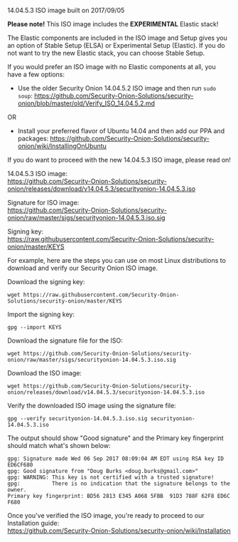 14.04.5.3 ISO image built on 2017/09/05

**Please note!** This ISO image includes the **EXPERIMENTAL** Elastic stack!

The Elastic components are included in the ISO image and Setup gives you an option of Stable Setup (ELSA) or Experimental Setup (Elastic).  If you do not want to try the new Elastic stack, you can choose Stable Setup.  

If you would prefer an ISO image with no Elastic components at all, you have a few options:

- Use the older Security Onion 14.04.5.2 ISO image and then run `sudo soup`:
https://github.com/Security-Onion-Solutions/security-onion/blob/master/old/Verify_ISO_14.04.5.2.md

OR 

- Install your preferred flavor of Ubuntu 14.04 and then add our PPA and packages:
https://github.com/Security-Onion-Solutions/security-onion/wiki/InstallingOnUbuntu

If you do want to proceed with the new 14.04.5.3 ISO image, please read on!

14.04.5.3 ISO image:  
https://github.com/Security-Onion-Solutions/security-onion/releases/download/v14.04.5.3/securityonion-14.04.5.3.iso

Signature for ISO image:  
https://github.com/Security-Onion-Solutions/security-onion/raw/master/sigs/securityonion-14.04.5.3.iso.sig  

Signing key:  
https://raw.githubusercontent.com/Security-Onion-Solutions/security-onion/master/KEYS  

For example, here are the steps you can use on most Linux distributions to download and verify our Security Onion ISO image.

Download the signing key:  
```
wget https://raw.githubusercontent.com/Security-Onion-Solutions/security-onion/master/KEYS
```

Import the signing key:  
```
gpg --import KEYS
```

Download the signature file for the ISO:  
```
wget https://github.com/Security-Onion-Solutions/security-onion/raw/master/sigs/securityonion-14.04.5.3.iso.sig
```

Download the ISO image:  
```
wget https://github.com/Security-Onion-Solutions/security-onion/releases/download/v14.04.5.3/securityonion-14.04.5.3.iso
```

Verify the downloaded ISO image using the signature file:  
```
gpg --verify securityonion-14.04.5.3.iso.sig securityonion-14.04.5.3.iso
```

The output should show "Good signature" and the Primary key fingerprint should match what's shown below:
```
gpg: Signature made Wed 06 Sep 2017 08:09:04 AM EDT using RSA key ID ED6CF680
gpg: Good signature from "Doug Burks <doug.burks@gmail.com>"
gpg: WARNING: This key is not certified with a trusted signature!
gpg:          There is no indication that the signature belongs to the owner.
Primary key fingerprint: BD56 2813 E345 A068 5FBB  91D3 788F 62F8 ED6C F680
```

Once you've verified the ISO image, you're ready to proceed to our Installation guide:  
https://github.com/Security-Onion-Solutions/security-onion/wiki/Installation
